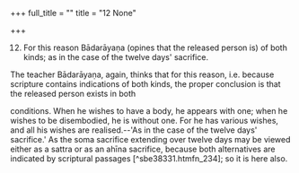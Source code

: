 +++
full_title = ""
title = "12 None"

+++


12. For this reason Bādarāyaṇa (opines that the released person is) of both kinds; as in the case of the twelve days' sacrifice.

The teacher Bādarāyaṇa, again, thinks that for this reason, i.e. because scripture contains indications of both kinds, the proper conclusion is that the released person exists in both

conditions. When he wishes to have a body, he appears with one; when he wishes to be disembodied, he is without one. For he has various wishes, and all his wishes are realised.--'As in the case of the twelve days' sacrifice.' As the soma sacrifice extending over twelve days may be viewed either as a sattra or as an ahīna sacrifice, because both alternatives are indicated by scriptural passages [^sbe38331.htmfn_234]; so it is here also.

